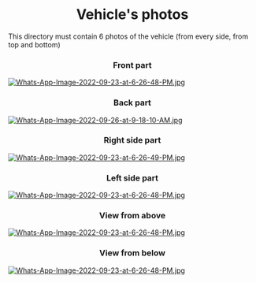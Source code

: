  <h1 align="center"> Vehicle's photos </h1>


This directory must contain 6 photos of the vehicle (from every side, from top and bottom)

<h3 align="center"> Front part </h3>

[![Whats-App-Image-2022-09-23-at-6-26-48-PM.jpg](https://i.postimg.cc/8P5pD69k/Whats-App-Image-2022-09-23-at-6-26-48-PM.jpg)](https://postimg.cc/nMybGCnN)


<h3 align="center"> Back part </h3>

[![Whats-App-Image-2022-09-26-at-9-18-10-AM.jpg](https://i.postimg.cc/XJ0c8mXF/Whats-App-Image-2022-09-26-at-9-18-10-AM.jpg)](https://postimg.cc/67Yv6Hr5)

<h3 align="center"> Right side part </h3>

[![Whats-App-Image-2022-09-23-at-6-26-49-PM.jpg](https://i.postimg.cc/8cBgm17C/Whats-App-Image-2022-09-23-at-6-26-49-PM.jpg)](https://postimg.cc/hQjYSRbF)

<h3 align="center"> Left side part </h3>

[![Whats-App-Image-2022-09-23-at-6-26-48-PM.jpg](https://i.postimg.cc/CxnwnVwW/Whats-App-Image-2022-09-23-at-6-26-48-PM.jpg)](https://postimg.cc/754FjdGV)

<h3 align="center"> View from above </h3>

[![Whats-App-Image-2022-09-23-at-6-26-48-PM.jpg](https://i.postimg.cc/htXt8d1Z/Whats-App-Image-2022-09-23-at-6-26-48-PM.jpg)](https://postimg.cc/DSKhnmD1)


<h3 align="center"> View from below </h3>

[![Whats-App-Image-2022-09-23-at-6-26-48-PM.jpg](https://i.postimg.cc/4ycrNX65/Whats-App-Image-2022-09-23-at-6-26-48-PM.jpg)](https://postimg.cc/D42CxkYJ)

